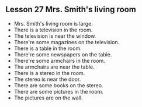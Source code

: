 ## Lesson 27 Mrs. Smith's living room

- Mrs. Smith's living room is large.
- There is a television in the room.
- The television is near the window.
- There're some magazines on the television.
- There is a table in the room.
- There're some newspapers on the table.
- There're some armchairs in the room.
- The armchairs are near the table.
- There is a stereo in the room.
- The stereo is near the door.
- There are some books on the stereo.
- There are some pictures in the room.
- The pictures are on the wall.